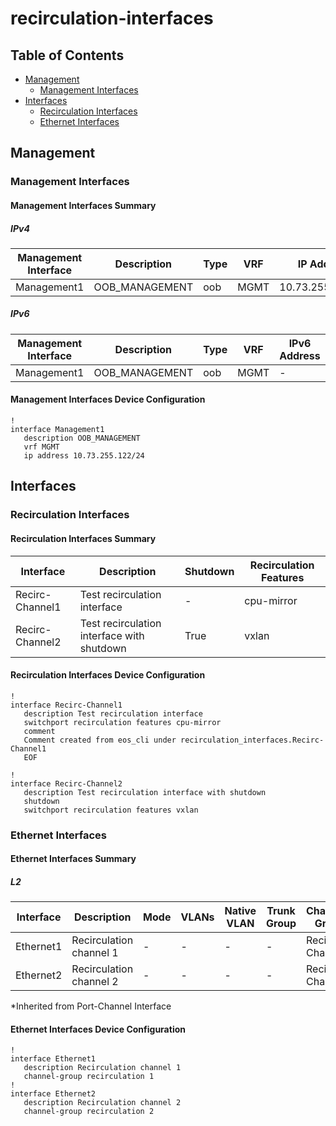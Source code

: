 # recirculation-interfaces

## Table of Contents

- [Management](#management)
  - [Management Interfaces](#management-interfaces)
- [Interfaces](#interfaces)
  - [Recirculation Interfaces](#recirculation-interfaces-1)
  - [Ethernet Interfaces](#ethernet-interfaces)

## Management

### Management Interfaces

#### Management Interfaces Summary

##### IPv4

| Management Interface | Description | Type | VRF | IP Address | Gateway |
| -------------------- | ----------- | ---- | --- | ---------- | ------- |
| Management1 | OOB_MANAGEMENT | oob | MGMT | 10.73.255.122/24 | 10.73.255.2 |

##### IPv6

| Management Interface | Description | Type | VRF | IPv6 Address | IPv6 Gateway |
| -------------------- | ----------- | ---- | --- | ------------ | ------------ |
| Management1 | OOB_MANAGEMENT | oob | MGMT | - | - |

#### Management Interfaces Device Configuration

```eos
!
interface Management1
   description OOB_MANAGEMENT
   vrf MGMT
   ip address 10.73.255.122/24
```

## Interfaces

### Recirculation Interfaces

#### Recirculation Interfaces Summary

| Interface | Description | Shutdown | Recirculation Features |
| --------- | ----------- | -------- | ---------------------- |
| Recirc-Channel1 | Test recirculation interface | - | cpu-mirror |
| Recirc-Channel2 | Test recirculation interface with shutdown | True | vxlan |

#### Recirculation Interfaces Device Configuration

```eos
!
interface Recirc-Channel1
   description Test recirculation interface
   switchport recirculation features cpu-mirror
   comment
   Comment created from eos_cli under recirculation_interfaces.Recirc-Channel1
   EOF

!
interface Recirc-Channel2
   description Test recirculation interface with shutdown
   shutdown
   switchport recirculation features vxlan
```

### Ethernet Interfaces

#### Ethernet Interfaces Summary

##### L2

| Interface | Description | Mode | VLANs | Native VLAN | Trunk Group | Channel-Group |
| --------- | ----------- | ---- | ----- | ----------- | ----------- | ------------- |
| Ethernet1 | Recirculation channel 1 | - | - | - | - | Recirc-Channel1 |
| Ethernet2 | Recirculation channel 2 | - | - | - | - | Recirc-Channel2 |

*Inherited from Port-Channel Interface

#### Ethernet Interfaces Device Configuration

```eos
!
interface Ethernet1
   description Recirculation channel 1
   channel-group recirculation 1
!
interface Ethernet2
   description Recirculation channel 2
   channel-group recirculation 2
```
